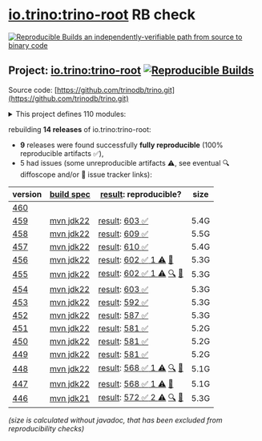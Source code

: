 [io.trino:trino-root](https://central.sonatype.com/artifact/io.trino/trino-root/versions) RB check
=======

[![Reproducible Builds](https://reproducible-builds.org/images/logos/rb.svg) an independently-verifiable path from source to binary code](https://reproducible-builds.org/)

## Project: [io.trino:trino-root](https://central.sonatype.com/artifact/io.trino/trino-root/versions) [![Reproducible Builds](https://img.shields.io/endpoint?url=https://raw.githubusercontent.com/jvm-repo-rebuild/reproducible-central/master/content/io/trino/badge.json)](https://github.com/jvm-repo-rebuild/reproducible-central/blob/master/content/io/trino/README.md)

Source code: [https://github.com/trinodb/trino.git](https://github.com/trinodb/trino.git)

<details><summary>This project defines 110 modules:</summary>

* [io.trino:trino-accumulo](https://central.sonatype.com/artifact/io.trino/trino-accumulo/overview)
* [io.trino:trino-accumulo-iterators](https://central.sonatype.com/artifact/io.trino/trino-accumulo-iterators/overview)
* [io.trino:trino-array](https://central.sonatype.com/artifact/io.trino/trino-array/overview)
* [io.trino:trino-atop](https://central.sonatype.com/artifact/io.trino/trino-atop/overview)
* [io.trino:trino-base-jdbc](https://central.sonatype.com/artifact/io.trino/trino-base-jdbc/overview)
* [io.trino:trino-benchmark-queries](https://central.sonatype.com/artifact/io.trino/trino-benchmark-queries/overview)
* [io.trino:trino-benchto-benchmarks](https://central.sonatype.com/artifact/io.trino/trino-benchto-benchmarks/overview)
* [io.trino:trino-bigquery](https://central.sonatype.com/artifact/io.trino/trino-bigquery/overview)
* [io.trino:trino-blackhole](https://central.sonatype.com/artifact/io.trino/trino-blackhole/overview)
* [io.trino:trino-cache](https://central.sonatype.com/artifact/io.trino/trino-cache/overview)
* [io.trino:trino-cassandra](https://central.sonatype.com/artifact/io.trino/trino-cassandra/overview)
* [io.trino:trino-cli](https://central.sonatype.com/artifact/io.trino/trino-cli/overview)
* [io.trino:trino-clickhouse](https://central.sonatype.com/artifact/io.trino/trino-clickhouse/overview)
* [io.trino:trino-client](https://central.sonatype.com/artifact/io.trino/trino-client/overview)
* [io.trino:trino-delta-lake](https://central.sonatype.com/artifact/io.trino/trino-delta-lake/overview)
* [io.trino:trino-docs](https://central.sonatype.com/artifact/io.trino/trino-docs/overview)
* [io.trino:trino-druid](https://central.sonatype.com/artifact/io.trino/trino-druid/overview)
* [io.trino:trino-elasticsearch](https://central.sonatype.com/artifact/io.trino/trino-elasticsearch/overview)
* [io.trino:trino-example-http](https://central.sonatype.com/artifact/io.trino/trino-example-http/overview)
* [io.trino:trino-example-jdbc](https://central.sonatype.com/artifact/io.trino/trino-example-jdbc/overview)
* [io.trino:trino-exasol](https://central.sonatype.com/artifact/io.trino/trino-exasol/overview)
* [io.trino:trino-exchange-filesystem](https://central.sonatype.com/artifact/io.trino/trino-exchange-filesystem/overview)
* [io.trino:trino-exchange-hdfs](https://central.sonatype.com/artifact/io.trino/trino-exchange-hdfs/overview)
* [io.trino:trino-faulttolerant-tests](https://central.sonatype.com/artifact/io.trino/trino-faulttolerant-tests/overview)
* [io.trino:trino-filesystem](https://central.sonatype.com/artifact/io.trino/trino-filesystem/overview)
* [io.trino:trino-filesystem-azure](https://central.sonatype.com/artifact/io.trino/trino-filesystem-azure/overview)
* [io.trino:trino-filesystem-cache-alluxio](https://central.sonatype.com/artifact/io.trino/trino-filesystem-cache-alluxio/overview)
* [io.trino:trino-filesystem-gcs](https://central.sonatype.com/artifact/io.trino/trino-filesystem-gcs/overview)
* [io.trino:trino-filesystem-manager](https://central.sonatype.com/artifact/io.trino/trino-filesystem-manager/overview)
* [io.trino:trino-filesystem-s3](https://central.sonatype.com/artifact/io.trino/trino-filesystem-s3/overview)
* [io.trino:trino-geospatial](https://central.sonatype.com/artifact/io.trino/trino-geospatial/overview)
* [io.trino:trino-geospatial-toolkit](https://central.sonatype.com/artifact/io.trino/trino-geospatial-toolkit/overview)
* [io.trino:trino-google-sheets](https://central.sonatype.com/artifact/io.trino/trino-google-sheets/overview)
* [io.trino:trino-grammar](https://central.sonatype.com/artifact/io.trino/trino-grammar/overview)
* [io.trino:trino-hdfs](https://central.sonatype.com/artifact/io.trino/trino-hdfs/overview)
* [io.trino:trino-hive](https://central.sonatype.com/artifact/io.trino/trino-hive/overview)
* [io.trino:trino-hive-formats](https://central.sonatype.com/artifact/io.trino/trino-hive-formats/overview)
* [io.trino:trino-http-event-listener](https://central.sonatype.com/artifact/io.trino/trino-http-event-listener/overview)
* [io.trino:trino-http-server-event-listener](https://central.sonatype.com/artifact/io.trino/trino-http-server-event-listener/overview)
* [io.trino:trino-hudi](https://central.sonatype.com/artifact/io.trino/trino-hudi/overview)
* [io.trino:trino-iceberg](https://central.sonatype.com/artifact/io.trino/trino-iceberg/overview)
* [io.trino:trino-ignite](https://central.sonatype.com/artifact/io.trino/trino-ignite/overview)
* [io.trino:trino-jdbc](https://central.sonatype.com/artifact/io.trino/trino-jdbc/overview)
* [io.trino:trino-jmx](https://central.sonatype.com/artifact/io.trino/trino-jmx/overview)
* [io.trino:trino-kafka](https://central.sonatype.com/artifact/io.trino/trino-kafka/overview)
* [io.trino:trino-kafka-event-listener](https://central.sonatype.com/artifact/io.trino/trino-kafka-event-listener/overview)
* [io.trino:trino-kinesis](https://central.sonatype.com/artifact/io.trino/trino-kinesis/overview)
* [io.trino:trino-kudu](https://central.sonatype.com/artifact/io.trino/trino-kudu/overview)
* [io.trino:trino-local-file](https://central.sonatype.com/artifact/io.trino/trino-local-file/overview)
* [io.trino:trino-main](https://central.sonatype.com/artifact/io.trino/trino-main/overview)
* [io.trino:trino-mariadb](https://central.sonatype.com/artifact/io.trino/trino-mariadb/overview)
* [io.trino:trino-matching](https://central.sonatype.com/artifact/io.trino/trino-matching/overview)
* [io.trino:trino-memory](https://central.sonatype.com/artifact/io.trino/trino-memory/overview)
* [io.trino:trino-memory-context](https://central.sonatype.com/artifact/io.trino/trino-memory-context/overview)
* [io.trino:trino-metastore](https://central.sonatype.com/artifact/io.trino/trino-metastore/overview)
* [io.trino:trino-ml](https://central.sonatype.com/artifact/io.trino/trino-ml/overview)
* [io.trino:trino-mongodb](https://central.sonatype.com/artifact/io.trino/trino-mongodb/overview)
* [io.trino:trino-mysql](https://central.sonatype.com/artifact/io.trino/trino-mysql/overview)
* [io.trino:trino-mysql-event-listener](https://central.sonatype.com/artifact/io.trino/trino-mysql-event-listener/overview)
* [io.trino:trino-opa](https://central.sonatype.com/artifact/io.trino/trino-opa/overview)
* [io.trino:trino-openlineage](https://central.sonatype.com/artifact/io.trino/trino-openlineage/overview)
* [io.trino:trino-opensearch](https://central.sonatype.com/artifact/io.trino/trino-opensearch/overview)
* [io.trino:trino-oracle](https://central.sonatype.com/artifact/io.trino/trino-oracle/overview)
* [io.trino:trino-orc](https://central.sonatype.com/artifact/io.trino/trino-orc/overview)
* [io.trino:trino-parquet](https://central.sonatype.com/artifact/io.trino/trino-parquet/overview)
* [io.trino:trino-parser](https://central.sonatype.com/artifact/io.trino/trino-parser/overview)
* [io.trino:trino-password-authenticators](https://central.sonatype.com/artifact/io.trino/trino-password-authenticators/overview)
* [io.trino:trino-phoenix5](https://central.sonatype.com/artifact/io.trino/trino-phoenix5/overview)
* [io.trino:trino-phoenix5-patched](https://central.sonatype.com/artifact/io.trino/trino-phoenix5-patched/overview)
* [io.trino:trino-pinot](https://central.sonatype.com/artifact/io.trino/trino-pinot/overview)
* [io.trino:trino-plugin-reader](https://central.sonatype.com/artifact/io.trino/trino-plugin-reader/overview)
* [io.trino:trino-plugin-toolkit](https://central.sonatype.com/artifact/io.trino/trino-plugin-toolkit/overview)
* [io.trino:trino-postgresql](https://central.sonatype.com/artifact/io.trino/trino-postgresql/overview)
* [io.trino:trino-product-tests](https://central.sonatype.com/artifact/io.trino/trino-product-tests/overview)
* [io.trino:trino-product-tests-groups](https://central.sonatype.com/artifact/io.trino/trino-product-tests-groups/overview)
* [io.trino:trino-product-tests-launcher](https://central.sonatype.com/artifact/io.trino/trino-product-tests-launcher/overview)
* [io.trino:trino-prometheus](https://central.sonatype.com/artifact/io.trino/trino-prometheus/overview)
* [io.trino:trino-proxy](https://central.sonatype.com/artifact/io.trino/trino-proxy/overview)
* [io.trino:trino-raptor-legacy](https://central.sonatype.com/artifact/io.trino/trino-raptor-legacy/overview)
* [io.trino:trino-record-decoder](https://central.sonatype.com/artifact/io.trino/trino-record-decoder/overview)
* [io.trino:trino-redis](https://central.sonatype.com/artifact/io.trino/trino-redis/overview)
* [io.trino:trino-redshift](https://central.sonatype.com/artifact/io.trino/trino-redshift/overview)
* [io.trino:trino-resource-group-managers](https://central.sonatype.com/artifact/io.trino/trino-resource-group-managers/overview)
* [io.trino:trino-root](https://central.sonatype.com/artifact/io.trino/trino-root/overview)
* [io.trino:trino-server](https://central.sonatype.com/artifact/io.trino/trino-server/overview)
* [io.trino:trino-server-dev](https://central.sonatype.com/artifact/io.trino/trino-server-dev/overview)
* [io.trino:trino-server-main](https://central.sonatype.com/artifact/io.trino/trino-server-main/overview)
* [io.trino:trino-server-rpm](https://central.sonatype.com/artifact/io.trino/trino-server-rpm/overview)
* [io.trino:trino-session-property-managers](https://central.sonatype.com/artifact/io.trino/trino-session-property-managers/overview)
* [io.trino:trino-singlestore](https://central.sonatype.com/artifact/io.trino/trino-singlestore/overview)
* [io.trino:trino-snowflake](https://central.sonatype.com/artifact/io.trino/trino-snowflake/overview)
* [io.trino:trino-spi](https://central.sonatype.com/artifact/io.trino/trino-spi/overview)
* [io.trino:trino-spooling-filesystem](https://central.sonatype.com/artifact/io.trino/trino-spooling-filesystem/overview)
* [io.trino:trino-sqlserver](https://central.sonatype.com/artifact/io.trino/trino-sqlserver/overview)
* [io.trino:trino-teradata-functions](https://central.sonatype.com/artifact/io.trino/trino-teradata-functions/overview)
* [io.trino:trino-test-jdbc-compatibility-old-driver](https://central.sonatype.com/artifact/io.trino/trino-test-jdbc-compatibility-old-driver/overview)
* [io.trino:trino-test-jdbc-compatibility-old-server](https://central.sonatype.com/artifact/io.trino/trino-test-jdbc-compatibility-old-server/overview)
* [io.trino:trino-testing](https://central.sonatype.com/artifact/io.trino/trino-testing/overview)
* [io.trino:trino-testing-containers](https://central.sonatype.com/artifact/io.trino/trino-testing-containers/overview)
* [io.trino:trino-testing-kafka](https://central.sonatype.com/artifact/io.trino/trino-testing-kafka/overview)
* [io.trino:trino-testing-resources](https://central.sonatype.com/artifact/io.trino/trino-testing-resources/overview)
* [io.trino:trino-testing-services](https://central.sonatype.com/artifact/io.trino/trino-testing-services/overview)
* [io.trino:trino-tests](https://central.sonatype.com/artifact/io.trino/trino-tests/overview)
* [io.trino:trino-thrift](https://central.sonatype.com/artifact/io.trino/trino-thrift/overview)
* [io.trino:trino-thrift-api](https://central.sonatype.com/artifact/io.trino/trino-thrift-api/overview)
* [io.trino:trino-thrift-testing-server](https://central.sonatype.com/artifact/io.trino/trino-thrift-testing-server/overview)
* [io.trino:trino-tpcds](https://central.sonatype.com/artifact/io.trino/trino-tpcds/overview)
* [io.trino:trino-tpch](https://central.sonatype.com/artifact/io.trino/trino-tpch/overview)
* [io.trino:trino-verifier](https://central.sonatype.com/artifact/io.trino/trino-verifier/overview)
* [io.trino:trino-web-ui](https://central.sonatype.com/artifact/io.trino/trino-web-ui/overview)
</details>

rebuilding **14 releases** of io.trino:trino-root:
- **9** releases were found successfully **fully reproducible** (100% reproducible artifacts :white_check_mark:),
- 5 had issues (some unreproducible artifacts :warning:, see eventual :mag: diffoscope and/or :memo: issue tracker links):

| version | [build spec](/BUILDSPEC.md) | [result](https://reproducible-builds.org/docs/jvm/): reproducible? | size |
| -- | --------- | ------ | -- |
| [460](https://central.sonatype.com/artifact/io.trino/trino-root/460/pom) | | | |
| [459](https://central.sonatype.com/artifact/io.trino/trino-root/459/pom) | [mvn jdk22](trino-459.buildspec) | [result](trino-root-459.buildinfo): [603 :white_check_mark: ](trino-root-459.buildcompare) | 5.4G |
| [458](https://central.sonatype.com/artifact/io.trino/trino-root/458/pom) | [mvn jdk22](trino-458.buildspec) | [result](trino-root-458.buildinfo): [609 :white_check_mark: ](trino-root-458.buildcompare) | 5.5G |
| [457](https://central.sonatype.com/artifact/io.trino/trino-root/457/pom) | [mvn jdk22](trino-457.buildspec) | [result](trino-root-457.buildinfo): [610 :white_check_mark: ](trino-root-457.buildcompare) | 5.4G |
| [456](https://central.sonatype.com/artifact/io.trino/trino-root/456/pom) | [mvn jdk22](trino-456.buildspec) | [result](trino-root-456.buildinfo): [602 :white_check_mark:  1 :warning:](trino-root-456.buildcompare) [:memo:](https://github.com/trinodb/trino/issues/23187) | 5.3G |
| [455](https://central.sonatype.com/artifact/io.trino/trino-root/455/pom) | [mvn jdk22](trino-455.buildspec) | [result](trino-root-455.buildinfo): [602 :white_check_mark:  1 :warning:](trino-root-455.buildcompare) [:mag:](trino-root-455.diffoscope) [:memo:](https://github.com/trinodb/trino/issues/23187) | 5.3G |
| [454](https://central.sonatype.com/artifact/io.trino/trino-root/454/pom) | [mvn jdk22](trino-454.buildspec) | [result](trino-root-454.buildinfo): [603 :white_check_mark: ](trino-root-454.buildcompare) | 5.3G |
| [453](https://central.sonatype.com/artifact/io.trino/trino-root/453/pom) | [mvn jdk22](trino-453.buildspec) | [result](trino-root-453.buildinfo): [592 :white_check_mark: ](trino-root-453.buildcompare) | 5.3G |
| [452](https://central.sonatype.com/artifact/io.trino/trino-root/452/pom) | [mvn jdk22](trino-452.buildspec) | [result](trino-root-452.buildinfo): [587 :white_check_mark: ](trino-root-452.buildcompare) | 5.3G |
| [451](https://central.sonatype.com/artifact/io.trino/trino-root/451/pom) | [mvn jdk22](trino-451.buildspec) | [result](trino-root-451.buildinfo): [581 :white_check_mark: ](trino-root-451.buildcompare) | 5.2G |
| [450](https://central.sonatype.com/artifact/io.trino/trino-root/450/pom) | [mvn jdk22](trino-450.buildspec) | [result](trino-root-450.buildinfo): [581 :white_check_mark: ](trino-root-450.buildcompare) | 5.2G |
| [449](https://central.sonatype.com/artifact/io.trino/trino-root/449/pom) | [mvn jdk22](trino-449.buildspec) | [result](trino-root-449.buildinfo): [581 :white_check_mark: ](trino-root-449.buildcompare) | 5.2G |
| [448](https://central.sonatype.com/artifact/io.trino/trino-root/448/pom) | [mvn jdk22](trino-448.buildspec) | [result](trino-root-448.buildinfo): [568 :white_check_mark:  1 :warning:](trino-root-448.buildcompare) [:mag:](trino-root-448.diffoscope) [:memo:](https://github.com/trinodb/trino/pull/22135) | 5.1G |
| [447](https://central.sonatype.com/artifact/io.trino/trino-root/447/pom) | [mvn jdk22](trino-447.buildspec) | [result](trino-root-447.buildinfo): [568 :white_check_mark:  1 :warning:](trino-root-447.buildcompare) [:memo:](https://github.com/trinodb/trino/pull/21733) | 5.1G |
| [446](https://central.sonatype.com/artifact/io.trino/trino-root/446/pom) | [mvn jdk21](trino-446.buildspec) | [result](trino-root-446.buildinfo): [572 :white_check_mark:  2 :warning:](trino-root-446.buildcompare) [:mag:](trino-root-446.diffoscope) [:memo:](https://github.com/trinodb/trino/pull/21733) | 5.3G |

<i>(size is calculated without javadoc, that has been excluded from reproducibility checks)</i>
